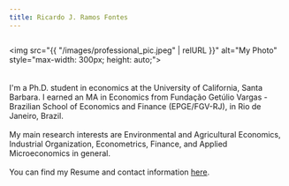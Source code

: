 ```yaml
---
title: Ricardo J. Ramos Fontes
---
```


<div style="display: flex; align-items: center; flex-wrap: wrap; gap: 20px;">

   <img src="{{ "/images/professional_pic.jpeg" | relURL }}" alt="My Photo" style="max-width: 300px; height: auto;">

  <div style="flex: 1; min-width: 250px;">
    I'm a Ph.D. student in economics at the University of California, Santa Barbara. I earned an MA in Economics from Fundação Getúlio Vargas - Brazilian School of Economics and Finance (EPGE/FGV-RJ), in Rio de Janeiro, Brazil.<br><br>
    My main research interests are Environmental and Agricultural Economics, Industrial Organization, Econometrics, Finance, and Applied Microeconomics in general.<br><br>
    You can find my Resume and contact information <a href="/about/">here</a>.

  </div>

</div>
